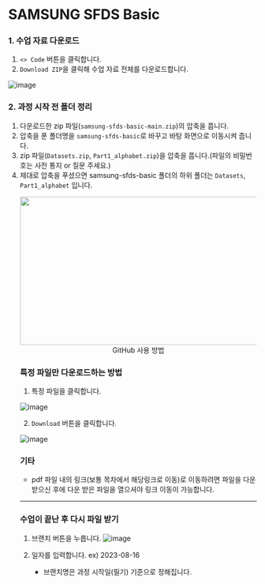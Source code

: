 # SAMSUNG SFDS Basic


### 1. 수업 자료 다운로드

1. `<> Code` 버튼을 클릭합니다.
2. `Download ZIP`을 클릭해 수업 자료 전체를 다운로드합니다.

![image](https://user-images.githubusercontent.com/43348218/209629162-51260723-237d-4868-a196-5f96e96a33b7.jpg)



### 2. 과정 시작 전 폴더 정리

1. 다운로드한 zip 파일(`samsung-sfds-basic-main.zip`)의 압축을 풉니다. 
2. 압축을 푼 폴더명을 `samsung-sfds-basic`로 바꾸고 바탕 화면으로 이동시켜 줍니다.
3. zip 파일(`Datasets.zip`, `Part1_alphabet.zip`)을 압축을 풉니다.(파일의 비밀번호는 사전 통지 or 질문 주세요.)
4. 제대로 압축을 푸셨으면 samsung-sfds-basic 폴더의 하위 폴더는 `Datasets`, `Part1_alphabet` 입니다. 
    <p align='center'>
    <img src="https://github.com/page-a/samsung-sfds-basic/assets/43348218/3465d0b9-8bbc-4017-bba4-9e80d27071a5" height="300" width="500>
  </p>   
5. `.gitignore`, `README.md`는 강사용 파일이라 삭제하셔도 무관합니다.
6. `requirements.txt` 파일은 패키지 설치 때 이용할 예정입니다.


---
## GitHub 사용 방법

### 특정 파일만 다운로드하는 방법

1. 특정 파일을 클릭합니다.

![image](https://github.com/page-a/samsung-sfds-basic/assets/43348218/96710dd1-f6f0-445f-a965-19849db4988b)

  

2. `Download` 버튼을 클릭합니다.
   
![image](https://github.com/page-a/samsung-sfds-basic/assets/43348218/b2a1524f-e6e4-4f56-863d-ddf1d89b4f68)


### 기타
- pdf 파일 내의 링크(보통 목차에서 해당링크로 이동)로 이동하려면 파일을 다운받으신 후에 다운 받은 파일을 열으셔야 링크 이동이 가능합니다.

---
### 수업이 끝난 후 다시 파일 받기

1. 브랜치 버튼을 누릅니다.
   ![image](https://github.com/page-a/samsung-sfds-basic/assets/43348218/2649551f-1e6d-46de-b3a8-9354d11a9d8a)

2. 일자를 입력합니다. ex) 2023-08-16
    - 브랜치명은 과정 시작일(필기) 기준으로 정해집니다.
